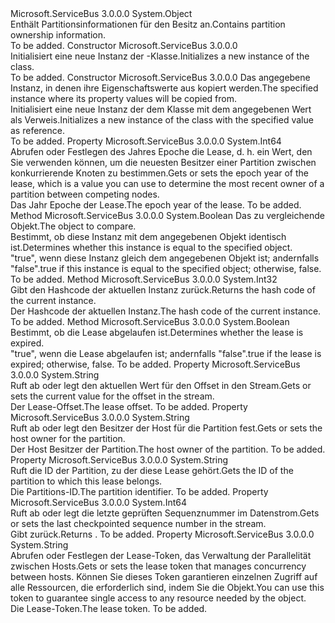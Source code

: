 <Type Name="Lease" FullName="Microsoft.ServiceBus.Messaging.Lease">
  <TypeSignature Language="C#" Value="public class Lease" />
  <TypeSignature Language="ILAsm" Value=".class public auto ansi beforefieldinit Lease extends System.Object" />
  <TypeSignature Language="DocId" Value="T:Microsoft.ServiceBus.Messaging.Lease" />
  <TypeSignature Language="VB.NET" Value="Public Class Lease" />
  <TypeSignature Language="F#" Value="type Lease = class" />
  <AssemblyInfo>
    <AssemblyName>Microsoft.ServiceBus</AssemblyName>
    <AssemblyVersion>3.0.0.0</AssemblyVersion>
  </AssemblyInfo>
  <Base>
    <BaseTypeName>System.Object</BaseTypeName>
  </Base>
  <Interfaces />
  <Docs>
    <summary><span data-ttu-id="bd5c0-101">Enthält Partitionsinformationen für den Besitz an.</span><span class="sxs-lookup"><span data-stu-id="bd5c0-101">Contains partition ownership information.</span></span></summary>
    <remarks>To be added.</remarks>
  </Docs>
  <Members>
    <Member MemberName=".ctor">
      <MemberSignature Language="C#" Value="public Lease ();" />
      <MemberSignature Language="ILAsm" Value=".method public hidebysig specialname rtspecialname instance void .ctor() cil managed" />
      <MemberSignature Language="DocId" Value="M:Microsoft.ServiceBus.Messaging.Lease.#ctor" />
      <MemberSignature Language="VB.NET" Value="Public Sub New ()" />
      <MemberType>Constructor</MemberType>
      <AssemblyInfo>
        <AssemblyName>Microsoft.ServiceBus</AssemblyName>
        <AssemblyVersion>3.0.0.0</AssemblyVersion>
      </AssemblyInfo>
      <Parameters />
      <Docs>
        <summary><span data-ttu-id="bd5c0-102">Initialisiert eine neue Instanz der <see cref="T:Microsoft.ServiceBus.Messaging.Lease" />-Klasse.</span><span class="sxs-lookup"><span data-stu-id="bd5c0-102">Initializes a new instance of the <see cref="T:Microsoft.ServiceBus.Messaging.Lease" /> class.</span></span></summary>
        <remarks>To be added.</remarks>
      </Docs>
    </Member>
    <Member MemberName=".ctor">
      <MemberSignature Language="C#" Value="public Lease (Microsoft.ServiceBus.Messaging.Lease source);" />
      <MemberSignature Language="ILAsm" Value=".method public hidebysig specialname rtspecialname instance void .ctor(class Microsoft.ServiceBus.Messaging.Lease source) cil managed" />
      <MemberSignature Language="DocId" Value="M:Microsoft.ServiceBus.Messaging.Lease.#ctor(Microsoft.ServiceBus.Messaging.Lease)" />
      <MemberSignature Language="VB.NET" Value="Public Sub New (source As Lease)" />
      <MemberSignature Language="F#" Value="new Microsoft.ServiceBus.Messaging.Lease : Microsoft.ServiceBus.Messaging.Lease -&gt; Microsoft.ServiceBus.Messaging.Lease" Usage="new Microsoft.ServiceBus.Messaging.Lease source" />
      <MemberType>Constructor</MemberType>
      <AssemblyInfo>
        <AssemblyName>Microsoft.ServiceBus</AssemblyName>
        <AssemblyVersion>3.0.0.0</AssemblyVersion>
      </AssemblyInfo>
      <Parameters>
        <Parameter Name="source" Type="Microsoft.ServiceBus.Messaging.Lease" />
      </Parameters>
      <Docs>
        <param name="source"><span data-ttu-id="bd5c0-103">Das angegebene <see cref="M:Microsoft.ServiceBus.Messaging.Lease.#ctor(Microsoft.ServiceBus.Messaging.Lease)" /> Instanz, in denen ihre Eigenschaftswerte aus kopiert werden.</span><span class="sxs-lookup"><span data-stu-id="bd5c0-103">The specified <see cref="M:Microsoft.ServiceBus.Messaging.Lease.#ctor(Microsoft.ServiceBus.Messaging.Lease)" /> instance where its property values will be copied from.</span></span></param>
        <summary><span data-ttu-id="bd5c0-104">Initialisiert eine neue Instanz der dem <see cref="T:Microsoft.ServiceBus.Messaging.Lease" /> Klasse mit dem angegebenen <see cref="M:Microsoft.ServiceBus.Messaging.Lease.#ctor(Microsoft.ServiceBus.Messaging.Lease)" /> Wert als Verweis.</span><span class="sxs-lookup"><span data-stu-id="bd5c0-104">Initializes a new instance of the <see cref="T:Microsoft.ServiceBus.Messaging.Lease" /> class with the specified <see cref="M:Microsoft.ServiceBus.Messaging.Lease.#ctor(Microsoft.ServiceBus.Messaging.Lease)" /> value as reference.</span></span></summary>
        <remarks>To be added.</remarks>
      </Docs>
    </Member>
    <Member MemberName="Epoch">
      <MemberSignature Language="C#" Value="public long Epoch { get; set; }" />
      <MemberSignature Language="ILAsm" Value=".property instance int64 Epoch" />
      <MemberSignature Language="DocId" Value="P:Microsoft.ServiceBus.Messaging.Lease.Epoch" />
      <MemberSignature Language="VB.NET" Value="Public Property Epoch As Long" />
      <MemberSignature Language="F#" Value="member this.Epoch : int64 with get, set" Usage="Microsoft.ServiceBus.Messaging.Lease.Epoch" />
      <MemberType>Property</MemberType>
      <AssemblyInfo>
        <AssemblyName>Microsoft.ServiceBus</AssemblyName>
        <AssemblyVersion>3.0.0.0</AssemblyVersion>
      </AssemblyInfo>
      <ReturnValue>
        <ReturnType>System.Int64</ReturnType>
      </ReturnValue>
      <Docs>
        <summary><span data-ttu-id="bd5c0-105">Abrufen oder Festlegen des Jahres Epoche die Lease, d. h. ein Wert, den Sie verwenden können, um die neuesten Besitzer einer Partition zwischen konkurrierende Knoten zu bestimmen.</span><span class="sxs-lookup"><span data-stu-id="bd5c0-105">Gets or sets the epoch year of the lease, which is a value you can use to determine the most recent owner of a partition between competing nodes.</span></span></summary>
        <value><span data-ttu-id="bd5c0-106">Das Jahr Epoche der Lease.</span><span class="sxs-lookup"><span data-stu-id="bd5c0-106">The epoch year of the lease.</span></span></value>
        <remarks>To be added.</remarks>
      </Docs>
    </Member>
    <Member MemberName="Equals">
      <MemberSignature Language="C#" Value="public override bool Equals (object obj);" />
      <MemberSignature Language="ILAsm" Value=".method public hidebysig virtual instance bool Equals(object obj) cil managed" />
      <MemberSignature Language="DocId" Value="M:Microsoft.ServiceBus.Messaging.Lease.Equals(System.Object)" />
      <MemberSignature Language="VB.NET" Value="Public Overrides Function Equals (obj As Object) As Boolean" />
      <MemberSignature Language="F#" Value="override this.Equals : obj -&gt; bool" Usage="lease.Equals obj" />
      <MemberType>Method</MemberType>
      <AssemblyInfo>
        <AssemblyName>Microsoft.ServiceBus</AssemblyName>
        <AssemblyVersion>3.0.0.0</AssemblyVersion>
      </AssemblyInfo>
      <ReturnValue>
        <ReturnType>System.Boolean</ReturnType>
      </ReturnValue>
      <Parameters>
        <Parameter Name="obj" Type="System.Object" />
      </Parameters>
      <Docs>
        <param name="obj"><span data-ttu-id="bd5c0-107">Das zu vergleichende Objekt.</span><span class="sxs-lookup"><span data-stu-id="bd5c0-107">The object to compare.</span></span></param>
        <summary><span data-ttu-id="bd5c0-108">Bestimmt, ob diese Instanz mit dem angegebenen Objekt identisch ist.</span><span class="sxs-lookup"><span data-stu-id="bd5c0-108">Determines whether this instance is equal to the specified object.</span></span></summary>
        <returns><span data-ttu-id="bd5c0-109">"true", wenn diese Instanz gleich dem angegebenen Objekt ist; andernfalls "false".</span><span class="sxs-lookup"><span data-stu-id="bd5c0-109">true if this instance is equal to the specified object; otherwise, false.</span></span></returns>
        <remarks>To be added.</remarks>
      </Docs>
    </Member>
    <Member MemberName="GetHashCode">
      <MemberSignature Language="C#" Value="public override int GetHashCode ();" />
      <MemberSignature Language="ILAsm" Value=".method public hidebysig virtual instance int32 GetHashCode() cil managed" />
      <MemberSignature Language="DocId" Value="M:Microsoft.ServiceBus.Messaging.Lease.GetHashCode" />
      <MemberSignature Language="VB.NET" Value="Public Overrides Function GetHashCode () As Integer" />
      <MemberSignature Language="F#" Value="override this.GetHashCode : unit -&gt; int" Usage="lease.GetHashCode " />
      <MemberType>Method</MemberType>
      <AssemblyInfo>
        <AssemblyName>Microsoft.ServiceBus</AssemblyName>
        <AssemblyVersion>3.0.0.0</AssemblyVersion>
      </AssemblyInfo>
      <ReturnValue>
        <ReturnType>System.Int32</ReturnType>
      </ReturnValue>
      <Parameters />
      <Docs>
        <summary><span data-ttu-id="bd5c0-110">Gibt den Hashcode der aktuellen Instanz zurück.</span><span class="sxs-lookup"><span data-stu-id="bd5c0-110">Returns the hash code of the current instance.</span></span></summary>
        <returns><span data-ttu-id="bd5c0-111">Der Hashcode der aktuellen Instanz.</span><span class="sxs-lookup"><span data-stu-id="bd5c0-111">The hash code of the current instance.</span></span></returns>
        <remarks>To be added.</remarks>
      </Docs>
    </Member>
    <Member MemberName="IsExpired">
      <MemberSignature Language="C#" Value="public virtual bool IsExpired ();" />
      <MemberSignature Language="ILAsm" Value=".method public hidebysig newslot virtual instance bool IsExpired() cil managed" />
      <MemberSignature Language="DocId" Value="M:Microsoft.ServiceBus.Messaging.Lease.IsExpired" />
      <MemberSignature Language="VB.NET" Value="Public Overridable Function IsExpired () As Boolean" />
      <MemberSignature Language="F#" Value="abstract member IsExpired : unit -&gt; bool&#xA;override this.IsExpired : unit -&gt; bool" Usage="lease.IsExpired " />
      <MemberType>Method</MemberType>
      <AssemblyInfo>
        <AssemblyName>Microsoft.ServiceBus</AssemblyName>
        <AssemblyVersion>3.0.0.0</AssemblyVersion>
      </AssemblyInfo>
      <ReturnValue>
        <ReturnType>System.Boolean</ReturnType>
      </ReturnValue>
      <Parameters />
      <Docs>
        <summary><span data-ttu-id="bd5c0-112">Bestimmt, ob die Lease abgelaufen ist.</span><span class="sxs-lookup"><span data-stu-id="bd5c0-112">Determines whether the lease is expired.</span></span></summary>
        <returns><span data-ttu-id="bd5c0-113">"true", wenn die Lease abgelaufen ist; andernfalls "false".</span><span class="sxs-lookup"><span data-stu-id="bd5c0-113">true if the lease is expired; otherwise, false.</span></span></returns>
        <remarks>To be added.</remarks>
      </Docs>
    </Member>
    <Member MemberName="Offset">
      <MemberSignature Language="C#" Value="public string Offset { get; set; }" />
      <MemberSignature Language="ILAsm" Value=".property instance string Offset" />
      <MemberSignature Language="DocId" Value="P:Microsoft.ServiceBus.Messaging.Lease.Offset" />
      <MemberSignature Language="VB.NET" Value="Public Property Offset As String" />
      <MemberSignature Language="F#" Value="member this.Offset : string with get, set" Usage="Microsoft.ServiceBus.Messaging.Lease.Offset" />
      <MemberType>Property</MemberType>
      <AssemblyInfo>
        <AssemblyName>Microsoft.ServiceBus</AssemblyName>
        <AssemblyVersion>3.0.0.0</AssemblyVersion>
      </AssemblyInfo>
      <ReturnValue>
        <ReturnType>System.String</ReturnType>
      </ReturnValue>
      <Docs>
        <summary><span data-ttu-id="bd5c0-114">Ruft ab oder legt den aktuellen Wert für den Offset in den Stream.</span><span class="sxs-lookup"><span data-stu-id="bd5c0-114">Gets or sets the current value for the offset in the stream.</span></span></summary>
        <value><span data-ttu-id="bd5c0-115">Der Lease-Offset.</span><span class="sxs-lookup"><span data-stu-id="bd5c0-115">The lease offset.</span></span></value>
        <remarks>To be added.</remarks>
      </Docs>
    </Member>
    <Member MemberName="Owner">
      <MemberSignature Language="C#" Value="public string Owner { get; set; }" />
      <MemberSignature Language="ILAsm" Value=".property instance string Owner" />
      <MemberSignature Language="DocId" Value="P:Microsoft.ServiceBus.Messaging.Lease.Owner" />
      <MemberSignature Language="VB.NET" Value="Public Property Owner As String" />
      <MemberSignature Language="F#" Value="member this.Owner : string with get, set" Usage="Microsoft.ServiceBus.Messaging.Lease.Owner" />
      <MemberType>Property</MemberType>
      <AssemblyInfo>
        <AssemblyName>Microsoft.ServiceBus</AssemblyName>
        <AssemblyVersion>3.0.0.0</AssemblyVersion>
      </AssemblyInfo>
      <ReturnValue>
        <ReturnType>System.String</ReturnType>
      </ReturnValue>
      <Docs>
        <summary><span data-ttu-id="bd5c0-116">Ruft ab oder legt den Besitzer der Host für die Partition fest.</span><span class="sxs-lookup"><span data-stu-id="bd5c0-116">Gets or sets the host owner for the partition.</span></span></summary>
        <value><span data-ttu-id="bd5c0-117">Der Host Besitzer der Partition.</span><span class="sxs-lookup"><span data-stu-id="bd5c0-117">The host owner of the partition.</span></span></value>
        <remarks>To be added.</remarks>
      </Docs>
    </Member>
    <Member MemberName="PartitionId">
      <MemberSignature Language="C#" Value="public string PartitionId { get; set; }" />
      <MemberSignature Language="ILAsm" Value=".property instance string PartitionId" />
      <MemberSignature Language="DocId" Value="P:Microsoft.ServiceBus.Messaging.Lease.PartitionId" />
      <MemberSignature Language="VB.NET" Value="Public Property PartitionId As String" />
      <MemberSignature Language="F#" Value="member this.PartitionId : string with get, set" Usage="Microsoft.ServiceBus.Messaging.Lease.PartitionId" />
      <MemberType>Property</MemberType>
      <AssemblyInfo>
        <AssemblyName>Microsoft.ServiceBus</AssemblyName>
        <AssemblyVersion>3.0.0.0</AssemblyVersion>
      </AssemblyInfo>
      <ReturnValue>
        <ReturnType>System.String</ReturnType>
      </ReturnValue>
      <Docs>
        <summary><span data-ttu-id="bd5c0-118">Ruft die ID der Partition, zu der diese Lease gehört.</span><span class="sxs-lookup"><span data-stu-id="bd5c0-118">Gets the ID of the partition to which this lease belongs.</span></span></summary>
        <value><span data-ttu-id="bd5c0-119">Die Partitions-ID.</span><span class="sxs-lookup"><span data-stu-id="bd5c0-119">The partition identifier.</span></span></value>
        <remarks>To be added.</remarks>
      </Docs>
    </Member>
    <Member MemberName="SequenceNumber">
      <MemberSignature Language="C#" Value="public long SequenceNumber { get; set; }" />
      <MemberSignature Language="ILAsm" Value=".property instance int64 SequenceNumber" />
      <MemberSignature Language="DocId" Value="P:Microsoft.ServiceBus.Messaging.Lease.SequenceNumber" />
      <MemberSignature Language="VB.NET" Value="Public Property SequenceNumber As Long" />
      <MemberSignature Language="F#" Value="member this.SequenceNumber : int64 with get, set" Usage="Microsoft.ServiceBus.Messaging.Lease.SequenceNumber" />
      <MemberType>Property</MemberType>
      <AssemblyInfo>
        <AssemblyName>Microsoft.ServiceBus</AssemblyName>
        <AssemblyVersion>3.0.0.0</AssemblyVersion>
      </AssemblyInfo>
      <ReturnValue>
        <ReturnType>System.Int64</ReturnType>
      </ReturnValue>
      <Docs>
        <summary><span data-ttu-id="bd5c0-120">Ruft ab oder legt die letzte geprüften Sequenznummer im Datenstrom.</span><span class="sxs-lookup"><span data-stu-id="bd5c0-120">Gets or sets the last checkpointed sequence number in the stream.</span></span></summary>
        <value><span data-ttu-id="bd5c0-121">Gibt <see cref="T:System.Int64" />zurück.</span><span class="sxs-lookup"><span data-stu-id="bd5c0-121">Returns <see cref="T:System.Int64" />.</span></span></value>
        <remarks>To be added.</remarks>
      </Docs>
    </Member>
    <Member MemberName="Token">
      <MemberSignature Language="C#" Value="public string Token { get; set; }" />
      <MemberSignature Language="ILAsm" Value=".property instance string Token" />
      <MemberSignature Language="DocId" Value="P:Microsoft.ServiceBus.Messaging.Lease.Token" />
      <MemberSignature Language="VB.NET" Value="Public Property Token As String" />
      <MemberSignature Language="F#" Value="member this.Token : string with get, set" Usage="Microsoft.ServiceBus.Messaging.Lease.Token" />
      <MemberType>Property</MemberType>
      <AssemblyInfo>
        <AssemblyName>Microsoft.ServiceBus</AssemblyName>
        <AssemblyVersion>3.0.0.0</AssemblyVersion>
      </AssemblyInfo>
      <ReturnValue>
        <ReturnType>System.String</ReturnType>
      </ReturnValue>
      <Docs>
        <summary><span data-ttu-id="bd5c0-122">Abrufen oder Festlegen der Lease-Token, das Verwaltung der Parallelität zwischen Hosts.</span><span class="sxs-lookup"><span data-stu-id="bd5c0-122">Gets or sets the lease token that manages concurrency between hosts.</span></span> <span data-ttu-id="bd5c0-123">Können Sie dieses Token garantieren einzelnen Zugriff auf alle Ressourcen, die erforderlich sind, indem Sie die <see cref="T:Microsoft.ServiceBus.Messaging.IEventProcessor" /> Objekt.</span><span class="sxs-lookup"><span data-stu-id="bd5c0-123">You can use this token to guarantee single access to any resource needed by the <see cref="T:Microsoft.ServiceBus.Messaging.IEventProcessor" /> object.</span></span></summary>
        <value><span data-ttu-id="bd5c0-124">Die Lease-Token.</span><span class="sxs-lookup"><span data-stu-id="bd5c0-124">The lease token.</span></span></value>
        <remarks>To be added.</remarks>
      </Docs>
    </Member>
  </Members>
</Type>